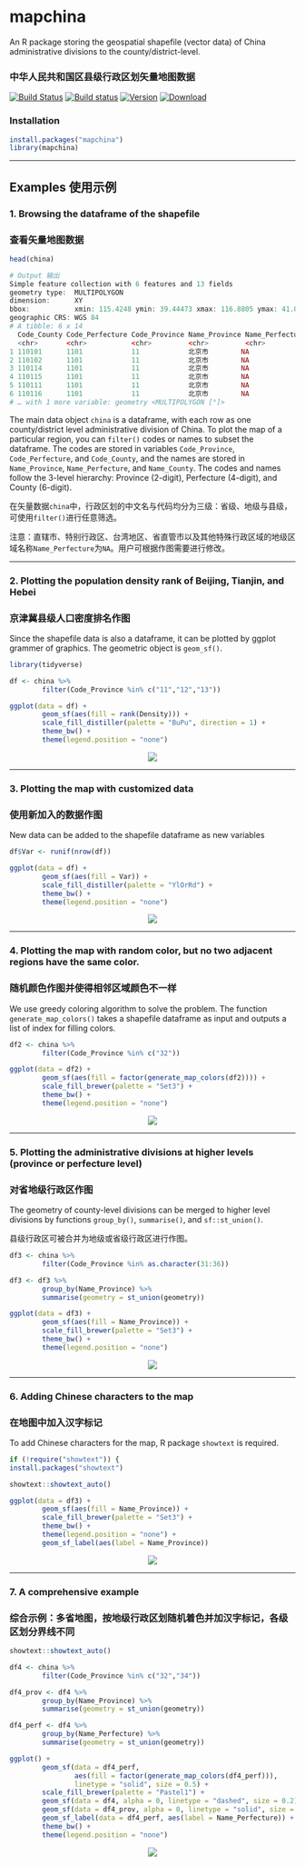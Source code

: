 # mapchina

An R package storing the geospatial shapefile (vector data) of China administrative divisions to the county/district-level.

### 中华人民共和国区县级行政区划矢量地图数据

[![Build Status](https://travis-ci.org/xmc811/mapchina.svg?branch=master)](https://travis-ci.org/xmc811/mapchina)
[![Build status](https://ci.appveyor.com/api/projects/status/lrtfd685ytnj9yvd/branch/master?svg=true)](https://ci.appveyor.com/project/xmc811/mapchina/branch/master)
[![Version](https://www.r-pkg.org/badges/version/mapchina)](https://www.r-pkg.org/badges/version/mapchina)
[![Download](https://cranlogs.r-pkg.org/badges/grand-total/mapchina)](https://cranlogs.r-pkg.org/badges/grand-total/mapchina)

### Installation

```R
install.packages("mapchina")
library(mapchina)
```

---

## Examples 使用示例

### 1. Browsing the dataframe of the shapefile 
### 查看矢量地图数据

```R
head(china)
```

```R
# Output 输出
Simple feature collection with 6 features and 13 fields
geometry type:  MULTIPOLYGON
dimension:      XY
bbox:           xmin: 115.4248 ymin: 39.44473 xmax: 116.8805 ymax: 41.05936
geographic CRS: WGS 84
# A tibble: 6 x 14
  Code_County Code_Perfecture Code_Province Name_Province Name_Perfecture Name_County Pinyin Pop_2000 Pop_2010 Pop_2017 Pop_2018   Area Density
  <chr>       <chr>           <chr>         <chr>         <chr>           <chr>       <chr>     <dbl>    <dbl>    <dbl>    <dbl>  <dbl>   <dbl>
1 110101      1101            11            北京市        NA              东城区      Dōngc…   881763   919253       NA   822000   41.8  19670.
2 110102      1101            11            北京市        NA              西城区      Xīché…  1232823  1243315       NA  1179000   50.5  23360.
3 110114      1101            11            北京市        NA              昌平区      Chāng…   614821  1660501       NA  2108000 1342     1571.
4 110115      1101            11            北京市        NA              大兴区      Dàxīn…   671444  1365112       NA  1796000 1053     1706.
5 110111      1101            11            北京市        NA              房山区      Fángs…   814367   944832       NA  1188000 1995      595.
6 110116      1101            11            北京市        NA              怀柔区      Huáir…   296002   372887       NA   414000 2123      195.
# … with 1 more variable: geometry <MULTIPOLYGON [°]>
```

The main data object `china` is a dataframe, with each row as one county/district level administrative division of China. 
To plot the map of a particular region, you can `filter()` codes or names to subset the dataframe. 
The codes are stored in variables `Code_Province`, `Code_Perfecture`, and `Code_County`, 
and the names are stored in `Name_Province`, `Name_Perfecture`, and `Name_County`.
The codes and names follow the 3-level hierarchy: Province (2-digit), Perfecture (4-digit), and County (6-digit).

在矢量数据`china`中，行政区划的中文名与代码均分为三级：省级、地级与县级，可使用`filter()`进行任意筛选。


注意：直辖市、特别行政区、台湾地区、省直管市以及其他特殊行政区域的地级区域名称`Name_Perfecture`为`NA`。用户可根据作图需要进行修改。

---

### 2. Plotting the population density rank of Beijing, Tianjin, and Hebei 
### 京津冀县级人口密度排名作图

Since the shapefile data is also a dataframe, it can be plotted by ggplot grammer of graphics. The geometric object is `geom_sf()`. 

```R
library(tidyverse)

df <- china %>%
        filter(Code_Province %in% c("11","12","13"))

ggplot(data = df) +
        geom_sf(aes(fill = rank(Density))) +
        scale_fill_distiller(palette = "BuPu", direction = 1) +
        theme_bw() +
        theme(legend.position = "none")
```

<p align="center">
<img src=https://github.com/xmc811/mapchina/blob/master/images/plot_1.png/>
</p>

---

### 3. Plotting the map with customized data
### 使用新加入的数据作图

New data can be added to the shapefile dataframe as new variables

```R
df$Var <- runif(nrow(df))

ggplot(data = df) +
        geom_sf(aes(fill = Var)) +
        scale_fill_distiller(palette = "YlOrRd") +
        theme_bw() +
        theme(legend.position = "none")
```

<p align="center">
<img src=https://github.com/xmc811/mapchina/blob/master/images/plot_2.png/>
</p>

---

### 4. Plotting the map with random color, but no two adjacent regions have the same color. 
### 随机颜色作图并使得相邻区域颜色不一样

We use greedy coloring algorithm to solve the problem. The function `generate_map_colors()` takes a shapefile dataframe as input and outputs a list of index for filling colors.

```R
df2 <- china %>%
        filter(Code_Province %in% c("32"))

ggplot(data = df2) +
        geom_sf(aes(fill = factor(generate_map_colors(df2)))) +
        scale_fill_brewer(palette = "Set3") +
        theme_bw() +
        theme(legend.position = "none")
```

<p align="center">
<img src=https://github.com/xmc811/mapchina/blob/master/images/plot_3.png/>
</p>


---

### 5. Plotting the administrative divisions at higher levels (province or perfecture level)
### 对省地级行政区作图

The geometry of county-level divisions can be merged to higher level divisions by functions `group_by()`, `summarise()`, and `sf::st_union()`.

县级行政区可被合并为地级或省级行政区进行作图。

```R
df3 <- china %>%
        filter(Code_Province %in% as.character(31:36))

df3 <- df3 %>%
        group_by(Name_Province) %>%
        summarise(geometry = st_union(geometry))

ggplot(data = df3) +
        geom_sf(aes(fill = Name_Province)) +
        scale_fill_brewer(palette = "Set3") +
        theme_bw() +
        theme(legend.position = "none")
```

<p align="center">
<img src=https://github.com/xmc811/mapchina/blob/master/images/plot_4.png/>
</p>


---

### 6. Adding Chinese characters to the map
### 在地图中加入汉字标记

To add Chinese characters for the map, R package `showtext` is required.

```R
if (!require("showtext")) {
install.packages("showtext")

showtext::showtext_auto()

ggplot(data = df3) +
        geom_sf(aes(fill = Name_Province)) +
        scale_fill_brewer(palette = "Set3") +
        theme_bw() +
        theme(legend.position = "none") +
        geom_sf_label(aes(label = Name_Province))
```

<p align="center">
<img src=https://github.com/xmc811/mapchina/blob/master/images/plot_5.png/>
</p>


---

### 7. A comprehensive example
### 综合示例：多省地图，按地级行政区划随机着色并加汉字标记，各级区划分界线不同


```R
showtext::showtext_auto()

df4 <- china %>%
        filter(Code_Province %in% c("32","34"))

df4_prov <- df4 %>%
        group_by(Name_Province) %>%
        summarise(geometry = st_union(geometry))

df4_perf <- df4 %>%
        group_by(Name_Perfecture) %>%
        summarise(geometry = st_union(geometry))

ggplot() +
        geom_sf(data = df4_perf,
                aes(fill = factor(generate_map_colors(df4_perf))),
                linetype = "solid", size = 0.5) +
        scale_fill_brewer(palette = "Pastel1") +
        geom_sf(data = df4, alpha = 0, linetype = "dashed", size = 0.2) +
        geom_sf(data = df4_prov, alpha = 0, linetype = "solid", size = 1.2) +
        geom_sf_label(data = df4_perf, aes(label = Name_Perfecture)) +
        theme_bw() +
        theme(legend.position = "none")
```

<p align="center">
<img src=https://github.com/xmc811/mapchina/blob/master/images/plot_6.png/>
</p>


